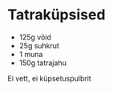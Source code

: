 Tatraküpsised
===========

- 125g võid
- 25g suhkrut
- 1 muna
- 150g tatrajahu

Ei vett, ei küpsetuspulbrit